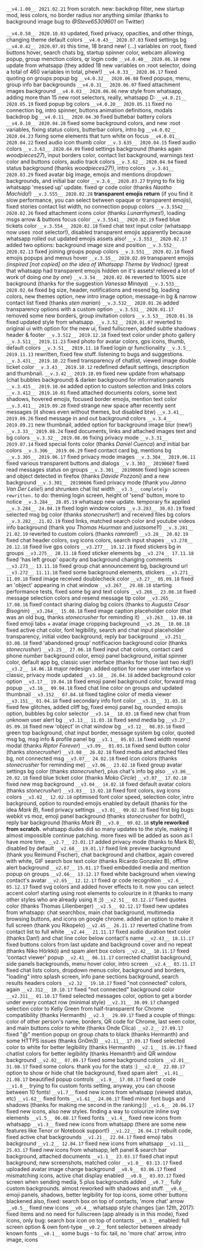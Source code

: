 `__v4.1.00__ 2021.02.21` from scratch. new: backdrop filter, new startup mod, less colors, no border radius nor anything similar (thanks to background image bug to _@Steve65309601_ on Twitter)

`__v4.0.50__ 2020.10.03` updated, fixed privacy, opacities, and other things, changing theme default colors
`__v4.0.43__ 2020.07.03` fixed settings bg
`__v4.0.42__ 2020.07.01` this time, 18 brand new! (...) variables on :root, fixed buttons hover, search chats bg, startup spinner color, webcam allowing popup, group menction colors, qr login code
`__v4.0.40__ 2020.06.18` new update from whatsapp (they added 18 new variables on :root selector, doing a total of 460 variables in total, phew!)
`__v4.0.33__ 2020.06.17` fixed quoting on groups popup bg
`__v4.0.32__ 2020.06.08` fixed popups, menu, group info bar backgrounds
`__v4.0.31__ 2020.06.07` fixed attachment images background
`__v4.0.03__ 2020.06.06` new style from whatsapp, adding more than 15 new root selectors, really, whatsapp D:
`__v4.0.21__ 2020.05.19` fixed popup bg colors
`__v4.0.20__ 2020.05.11` fixed no connection bg, intro spinner, buttons animation definitions, modals backdrop bg
`__v4.0.11__ 2020.04.30` fixed buttebar battery colors
`__v4.0.10__ 2020.04.28` fixed some background colors, and new :root variables, fixing status colors, butterbar colors, intro bg
`__v4.0.02__ 2020.04.23` fixing some elements that turn white on focus
`__v4.0.01__ 2020.04.22` fixed audio icon thumb color
`__v.3.635__ 2020.04.15` fixed audio colors
`__v.3.63__ 2020.04.09` fixed settings background (thanks again _woodpieces27_), input borders color, contact list background, warnings text color and buttons colors, audio track colors
`__v.3.62__ 2020.04.04` fixed status background (thanks _woodpieces27_!), intro colors
`__v.3.61__ 2020.03.29` fixed avatar big image, emojis and mentions dropdown backgrounds, and initial bar color
`__v.3.6__ 2020.03.27` trying to fix big whatsapp 'messed up' update. fixed qr code color (thanks _Naotho Machida_!)
`__v.3.555__ 2020.02.28` **transparent emojis return** (if you find it slow performance, you can select between opaque or transparent emojis), fixed stories contact list width, no connection popup colors
`__v.3.5542__ 2020.02.26` fixed attachment icons color (thanks _Lunarrhymes_!), loading msgs arrow & buttons focus color
`__v.3.5541__ 2020.02.19` fixed blue tickets color
`__v.3.554__ 2020.02.18` fixed chat text input color (whatsapp now uses :root selector!), disabled transparent emojis apparently because whatsapp rolled out updated emojis assets also!
`__v.3.553__ 2020.02.17` added two options: background image size and position
`__v.3.552__ 2020.02.13` fixed joining groups popup colors
`__v.3.551__ 2020.02.10` fixed emojis popups and menus hover
`__v.3.55__ 2020.02.09` transparent emojis _(inspired [not copied] on the idea of Whatsapp Theme by Vednoc)_ (great that whatsapp had transparent emojis hidden on it's assets! relieved a lot of work of doing _one by one_)
`__v.3.54__ 2020.02.06` reverted to 100% size background (thanks for the suggestion _Vanessa Minaya_)
`__v.3.533__ 2020.02.04` fixed bg size, header, notifications and resend bg, loading colors, new themes option, new intro image option, message-in bg & narrow contact list fixed (thanks _sten marian_)
`__v.3.532__ 2020.01.26` added transparency options with a custom option
`__v.3.531__ 2020.01.17` removed some new borders, group invitation colors
`__v.3.53__ 2020.01.16` fixed updated style from whatsapp.
`__v.3.52__ 2020.01.07` reverted to original ui with option for the new ui, fixed fullscreen, added subtle shadows header & footer
`__v.3.512__ 2019.12.18` fixed text color under photo gallery
`__v.3.511__ 2019.11.23` fixed photo for avatar colors, gps icons, thumb, default colors
`__v.3.51__ 2019.11.18` fixed login qr functionality
`__v.3.5__ 2019.11.13` rewritten, fixed few stuff. listening to bugs and suggestions.
`__v.3.431__ 2019.10.22` fixed transparency of chatlist, viewed image double ticket color
`__v.3.43__ 2019.10.12` redefined default settings, description and thumbnail.
`__v.3.42__ 2019.10.09` fixed new update from whatsapp (chat bubbles background) & darker background for information panels
`__v.3.415__ 2019.10.04` added option to custom selection and links colors
`__v.3.412__ 2019.10.01` fixed attached documents colors, some text shadows, hovered emojis, focused border emojis, mention text color
`__v.3.411__ 2019.09.28` fixed strange new space after recently sent messages (it shows even without themes, but disabled btw)
`__v.3.41__ 2019.09.26` fixed message in and out background colors
`__v.3.4__ 2019.09.21` new thumbnail, added option for background image blur (new!)
`__v.3.33__ 2019.08.24` fixed documents, links and attached images text and bg colors
`__v.3.32__ 2019.08.06` fixing privacy mode
`__v.3.31__ 2019.07.14` fixed special fonts color (thanks _Daniel Cuenca_) and initial bar colors
`__v.3.306__ 2019.06.29` fixed contact card bg, mentions bg
`__v.3.305__ 2019.06.17` fixed privacy mode images
`__v.3.304__ 2019.06.11` fixed various transparent buttons and dialogs
`__v.3.303__ 20190607` fixed read messages status on groups
`__v.3.301__ 20190606` fixed login screen and object detected in firefox (thanks _Davide Pozzoni_) and a new background
`__v.3.301__ 20190606` fixed privacy mode (thank you _Janno Van Der Lelie_!) and shrunken chat list width
`__v3.3__ completely rewritten.` to do: theming login screen, height of 'send' button, more to notice
`__v.3.284__ 28.05.19` whatsapp new update. temporary fix applied
`__v.3.284__ 24.04.19` fixed login window colors
`__v.3.283__ 30.03.19` fixed selected msg bg color (thanks _stonecrusher_!) and received files bg colors
`__v.3.282__ 21.02.19` fixed links, matched search color and youtube videos info background (thank you _Thomas Huurman_ and _justsome1_!)
`__v.3.281__ 21.02.19` reverted to custom colors (thanks _ramram_!)
`__v3.28__ 20.02.19` fixed chat header colors, svg icons colors, search input shapes
`__v3.278__ 20.12.18` fixed live gps colors
`__v3.277__ 19.12.18` fixed stickers bg in groups
`__v3.275__ 28.11.18` fixed sticker elements bg
`__v3.274__ 17.11.18` fixed 'has left group' opacity and background changing comments
`__v3.273__ 13.11.18` fixed group chat announcement bg, background url
`__v3.272__ 11.11.18` fixed some background elements, stickers
`__v3.271__ 11.09.18` fixed image received doublecheck color
`__v3.27__ 05.09.18` fixed an 'object' appearing in chat window
`__v3.267__ 29.08.18` starting performance tests, fixed some bg and text colors
`__v3.266__ 23.08.18` fixed message selection colors and resend message tip color
`__v3.265__ 17.08.18` fixed contact sharing dialog bg colors (thanks to _Augusto César Bisognin_)
`__v3.264__ 15.08.18` fixed image caption placeholder color (that was an old bug, thanks _stonecrusher_ for reminding it)
`__v3.263__ 13.08.18` fixed emoji tabs + avatar image cropping background
`__v3.26__ 10.08.18` fixed active chat color, font legibility, search and chat input placeholder transparency, initial video background, reply bar background
`__v3.251__ 03.08.18` fixed 'abandoned group' notificacion background color (thanks _stonecrusher_)
`__v3.25__ 27.06.18` fixed input chat colors, contact card phone number background color, emoji panel background, initial spinner color, default app bg, classic user interface (thanks for those last two _rkdj_!)
`__v3.2__ 14.06.18` major redesign. added option for new user interface vs classic, privacy mode updated
`__v3.18__ 26.04.18` added background color option
`__v3.17__ 19.04.18` fixed emoji panel background color, forward msg popup
`__v3.16__ 09.04.18` fixed chat line color on groups and updated thumbnail
`__v3.152__ 07.04.18` fixed tagline color of media viewer
`__v3.151__ 01.04.18` fixed secondary info font color
`__v3.15__ 31.03.18` fixed few glitches, added cliff bg, fixed emoji panel bg, rounded emojis option, bubbles bg color selector
`__v3.14__ 18.03.18` fixed new chat from unknown user alert bg
`__v3.13__ 11.03.18` fixed send media bg
`__v3.27__ 05.09.18` fixed new 'object' in chat window bg
`__v3.12__ 08.03.18` fixed green top background, chat input border, message system bg color, quoted msg bg, msg info & profile panel bg
`__v3.1__ 05.03.18` fixed width resend modal (thanks _Riptor Forever_)
`__v3.09__ 01.03.18` fixed send button color (thanks _stonecrusher_)
`__v3.08__ 26.02.18` fixed media and attached files bg, not connected msg
`__v3.07__ 24.02.18` fixed icon colors (thanks _stonecrusher_ for reminding me)
`__v3.06__ 23.02.18` fixed group avatar settings bg color (thanks _stonecrusher_), plus chat's info bg also
`__v3.06__ 20.02.18` fixed blue ticket color (thanks _Moko Circle_)
`__v3.07__ 17.02.18` fixed new msg background
`__v3.04__ 14.02.18` fixed default avatar colors (thanks _stonecrusher_)
`__v3.03__ 13.02.18` fixed font colors, svg icons colors
`__v3.02__ 12.02.18` optimised font color speed, selection color, intro background, option to rounded emojis enabled by default (thanks for the idea _Mark B_), fixed privacy settings
`__v3.01__ 09.02.18` fixed first big bugs: webkit vs moz, emoji panel background (thanks _stonecrusher_ for both!), reply bar background (thanks _Mark B_)
`__v3.0__ 09.02.18` **style reworked from scratch.** whatsapp dudes did so many updates to the style, making it almost impossible continue patching. more fixes will be added as soon as I have more time.
`__v2.7__ 23.01.17` added privacy mode (thanks to Mark B), disabled by default
`__v2.68__ 19.01.17` fixed link preview background (thank you Reimund Fischer), chat background and chatbox, again covered with white, GIF search box text color (thanks Ricardo Gonzalez B), offline alert background
`__v2.67__ 15.01.17` fixed embedded media and mention popup on groups
`__v2.66__ 13.12.17` fixed white background when viewing contact's avatar
`__v2.65__ 12.12.17` fixed qr code recognition
`__v2.6__ 05.12.17` fixed svg colors and added hover effects to it. now you can select accent color! starting using root elements to colourize in it (thanks to many other styles who are already using it ;))
`__v2.51__ 03.12.17` fixed quotes color (thanks Thomas Lilienberger)
`__v2.5__ 02.12.17` fixed new updates from whatsapp: chat searchbox, main chat background, multimedia browsing buttons, and icons on google chrome. added an option to make it full screen (thank you Rikopelo)
`__v2.45__ 26.11.17` reverted chatline from contact list to full white
`__v2.44__ 21.11.17` fixed audio duration text color (thanks Dan!) and chat line color below contact's name
`__v2.43__ 18.11.17` fixed buttons colors from last update and background cover and no repeat (thanks Niko Hörkkö) and spam alert box colors
`__v2.42__ 10.11.17` fixed 'contact viewer' popup
`__v2.41__ 06.11.17` corrected chatlist background, side panels backgrounds, menu hover color, intro screen
`__v2.4__ 03.11.17` fixed chat lists colors, dropdown menus color, background and borders, "loading" intro splash screen, info pane sections background, search results headers colors
`__v2.32__ 19.10.17` fixed "not connected" colors, again
`__v2.312__ 10.10.17` fixed "not connected" background color
`__v2.311__ 01.10.17` fixed selected messages color, option to get a border under every contact row (minimal style)
`__v2.31__ 30.09.17` changed selection color to Kelly Green from half-transparent for Chrome compatibility (thanks Hermanth)
`__v2.3__ 29.09.17` fixed a couple of things: color of other person's name, borders, QR code for Chrome, last seen color, and main buttons color to white (thanks Onde Clica)
`__v2.2__ 27.09.17` fixed "@" mention popup on group chats to black (thanks Hermanth) and some HTTPS issues (thanks Gn0m3)
`__v2.11__ 17.09.17` fixed selected color to white for better legibility (thanks Hermanth)
`__v2.1__ 15.09.17` fixed chatlist colors for better legibility (thanks Hemanth!) and QR window background
`__v2.02__ 07.09.17` fixed some background colors
`__v2.01__ 31.08.17` fixed some colors. thank you for the stats :)
`__v2.0__ 22.08.17` option to show or hide chat tile background, fixed spam alert
`__v1.91__ 21.08.17` beautified popup controls
`__v1.9__ 17.08.17` fixed qr code
`__v1.8__` trying to fix custom fonts setting, anyway, you can choose between 10 fonts!
`__v1.7__` fixed new icons from whatsapp (viewed status, etc)
`__v1.62__` fixed fonts
`__v1.61__ 24.06.17` fixed minor font bugs and shadows (thanks for making me second in the ranking:))
`__v1.6__ 20.06.17` fixed new icons, also new styles. finding a way to colourize inline svg elements
`__v1.5__ 06.08.17` fixed fonts
`__v1.4__` fixed new icons from whatsapp
`__v1.3__` fixed new icons from whatsapp (there are some new features like Tenor or Notebook support!)
`__v1.22__ 26.04.17` rebuilt code, fixed active chat backgrounds
`__v1.21__ 22.04.17` fixed emoji tabs background
`__v1.2__ 12.04.17` fixed new icons from whatsapp
`__v1.11__ 25.03.17` fixed new icons from whatsapp, left panel & search bar background, attached documents
`__v1.1__ 23.03.17` fixed chat input background, new screenshots, matched color
`__v1.0__ 03.13.17` fixed uploaded avatar image change background
`__v0.9__ 03.06.17` fixed mismatching icons, active chat display enabled
`__v0.8__ 03.03.17` fixed screen when sending media, 5 plus backgrounds added
`__v0.7__` fully custom backgrounds. almost reworked with shadows and stuff.
`__v0.6__` emoji panels, shadows, better legibility for top icons, some other buttons blackened also, fixed: search box on top of contacts, 'more chat' arrow
`__v0.5__` fixed new icons
`__v0.4__` whatsapp style changes (jan 12th, 2017): fixed items and no need for fullscreen (app already is in this mode), fixed icons, only bug: search box icon on top of contacts
`__v0.3__` enabled: full screen option & own font-type
`__v0.2__` font selector between already known fonts
`__v0.1__` some bugs - to fix: tail, no 'more chat' arrow, intro image, icons

